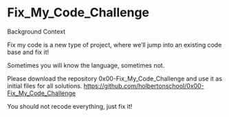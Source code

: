 # Fix_My_Code_Challenge

Background Context

Fix my code is a new type of project, where we’ll jump into an existing code base and fix it!

Sometimes you will know the language, sometimes not.

Please download the repository 0x00-Fix_My_Code_Challenge and use it as initial files for all solutions.
https://github.com/holbertonschool/0x00-Fix_My_Code_Challenge

You should not recode everything, just fix it!

